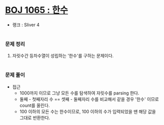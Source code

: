 # [BOJ 1065 : 한수](https://www.acmicpc.net/problem/1018)
- 랭크 : Sliver 4
  <br><br>
  
### 문제 정리
1. 자릿수간 등차수열이 성립하는 '한수'를 구하는 문제이다.
   <br><br>

### 문제 풀이
- 접근
   - 1000까지 이므로 그냥 모든 수를 탐색하여 자릿수를 parsing 한다.
   - 둘째 - 첫째자리 수 == 셋째 - 둘째자리 수를 비교해서 같을 경우 '한수' 이므로 count를 올린다.
   - 100 이하의 모든 수는 한수이므로, 100 이하의 수가 입력되었을 땐 해당 값을 그대로 반환한다.


